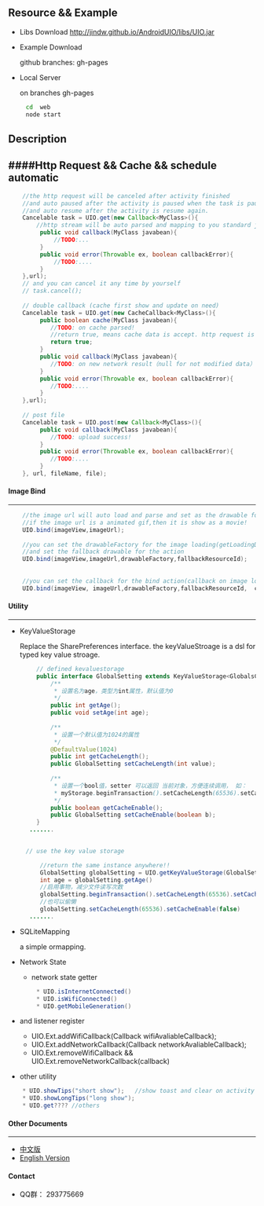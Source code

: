Resource && Example
----

   * Libs Download
     http://jindw.github.io/AndroidUIO/libs/UIO.jar
     
   * Example Download 
   
     github branches: gh-pages
     
   * Local Server
   
     on branches  gh-pages 
     
     
``` sh
     cd  web 
     node start
```

Description
----

####Http Request && Cache && schedule automatic 
--------
```java
	//the http request will be canceled after activity finished
    //and auto paused after the activity is paused when the task is pauseable.
    //and auto resume after the activity is resume again.
    Cancelable task = UIO.get(new Callback<MyClass>(){
        //http stream will be auto parsed and mapping to you standard javabean object.
         public void callback(MyClass javabean){
             //TODO:...
         }
         public void error(Throwable ex, boolean callbackError){
             //TODO:....
         }
    },url);
    // and you can cancel it any time by yourself
    // task.cancel();
    
    // double callback (cache first show and update on need)
    Cancelable task = UIO.get(new CacheCallback<MyClass>(){
         public boolean cache(MyClass javabean){
            //TODO: on cache parsed!
            //return true, means cache data is accept. http request is ignored(callback is called with null arguments)
         	return true;
         }
         public void callback(MyClass javabean){
         	//TODO: on new network result（null for not modified data）
         }
         public void error(Throwable ex, boolean callbackError){
            //TODO:....
         }
    },url);
    
    // post file
    Cancelable task = UIO.post(new Callback<MyClass>(){
         public void callback(MyClass javabean){
            //TODO: upload success!
         }
         public void error(Throwable ex, boolean callbackError){
            //TODO:....
         }
    }, url, fileName, file);
```
#### Image Bind
--------
```java
    //the image url will auto load and parse and set as the drawable for the imageView 
    //if the image url is a animated gif,then it is show as a movie!
    UIO.bind(imageView,imageUrl);
    
    //you can set the drawableFactory for the image loading(getLoadingDrawable) and process(such as radious, shawdown....)
    //and set the fallback drawable for the action
    UIO.bind(imageView,imageUrl,drawableFactory,fallbackResourceId);
    
    
    //you can set the callback for the bind action(callback on image load(or cached) and bind to image view)
    UIO.bind(imageView, imageUrl,drawableFactory,fallbackResourceId,  callback);//Callback<Drawable> 
```

#### Utility
-------
 * KeyValueStorage
 
 	  Replace the SharePreferences interface. the keyValueStroage is a dsl for typed key value stroage.


```java
     	// defined kevaluestorage
    	public interface GlobalSetting extends KeyValueStorage<GlobalsConfig>{
    		/**
    		 * 设置名为age，类型为int属性，默认值为0 
    		 */
    		public int getAge();
    		public void setAge(int age);
    		
    		/**
    		 * 设置一个默认值为1024的属性 
    		 */
    		@DefaultValue(1024)
    		public int getCacheLength();
    		public GlobalSetting setCacheLength(int value);
    		
    		/** 
    		 * 设置一个bool值，setter 可以返回 当前对象，方便连续调用， 如： 
    		 * myStorage.beginTransaction().setCacheLength(65536).setCacheEnable(false).commit();
    		 */
    		public boolean getCacheEnable();
    		public GlobalSetting setCacheEnable(boolean b);
    	}
      .......

      
     // use the key value storage

         //return the same instance anywhere!!
         GlobalSetting globalSetting = UIO.getKeyValueStorage(GlobalSetting.class);
         int age = globalSetting.getAge()	 
         //启用事物，减少文件读写次数
         globalSetting.beginTransaction().setCacheLength(65536).setCacheEnable(false).commit();
         //也可以偷懒
         globalSetting.setCacheLength(65536).setCacheEnable(false)
      .......
```
      
 * SQLiteMapping
 
 	a simple ormapping.
 * Network State
   * network state getter 
```java
   		* UIO.isInternetConnected()
   		* UIO.isWifiConnected()
   		* UIO.getMobileGeneration()
```
   		
   * and listener register
   
		* UIO.Ext.addWifiCallback(Callback<Boolean> wifiAvaliableCallback);
		* UIO.Ext.addNetworkCallback(Callback<Boolean> networkAvaliableCallback);
		* UIO.Ext.removeWifiCallback && UIO.Ext.removeNetworkCallback(callback)
 * other utility 

```java
  	* UIO.showTips("short show");	//show toast and clear on activity destroyed
 	* UIO.showLongTips("long show");	
 	* UIO.get???? //others
```

#### Other Documents
----
  * [中文版](doc/README_zh.md)
  * [English Version](doc/README_en.md)

#### Contact
  * QQ群： 293775669
 
